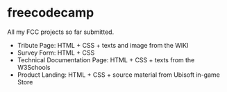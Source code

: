 # freecodecamp

All my FCC projects so far submitted.

- Tribute Page: HTML + CSS + texts and image from the WIKI
- Survey Form: HTML + CSS
- Technical Documentation Page: HTML + CSS + texts from the W3Schools
- Product Landing: HTML + CSS + source material from Ubisoft in-game Store
